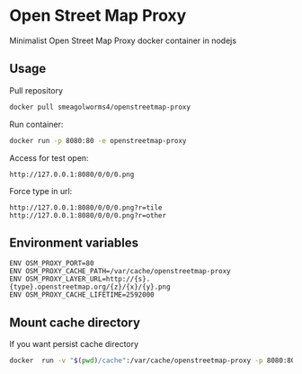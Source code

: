 # Open Street Map Proxy 

Minimalist Open Street Map Proxy docker container in nodejs

## Usage

Pull repository

```bash
docker pull smeagolworms4/openstreetmap-proxy
```


Run container:

```bash
docker run -p 8080:80 -e openstreetmap-proxy
```

Access for test open:

```
http://127.0.0.1:8080/0/0/0.png
```

Force type in url:

```
http://127.0.0.1:8080/0/0/0.png?r=tile
http://127.0.0.1:8080/0/0/0.png?r=other
```

## Environment variables

```
ENV OSM_PROXY_PORT=80
ENV OSM_PROXY_CACHE_PATH=/var/cache/openstreetmap-proxy
ENV OSM_PROXY_LAYER_URL=http://{s}.{type}.openstreetmap.org/{z}/{x}/{y}.png
ENV OSM_PROXY_CACHE_LIFETIME=2592000
```

## Mount cache directory 

If you want persist cache directory

```bash
docker  run -v "$(pwd)/cache":/var/cache/openstreetmap-proxy -p 8080:80 openstreetmap-proxy
```